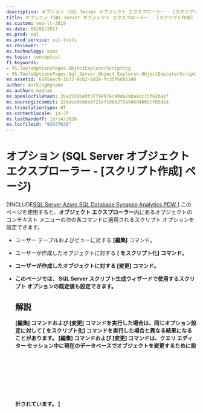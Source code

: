 ```yaml
---
description: オプション (SQL Server オブジェクト エクスプローラー - [スクリプト作成] ページ)
title: オプション (SQL Server オブジェクト エクスプローラー - [スクリプト作成] ページ)
ms.custom: seo-lt-2019
ms.date: 08/01/2017
ms.prod: sql
ms.prod_service: sql-tools
ms.reviewer: ''
ms.technology: ssms
ms.topic: conceptual
f1_keywords:
- VS.ToolsOptionsPages.ObjectExplorerScripting
- VS.ToolsOptionsPages.Sql_Server_Object_Explorer.ObjectExplorerScripting
ms.assetid: 6105aec9-1b72-4cb2-bd24-fc35f6d95240
author: markingmyname
ms.author: maghan
ms.openlocfilehash: 35a255bb4df3779897ec40da29da9cc15f62ba1f
ms.sourcegitcommit: 22dacedeb6e8721e7cdb6279a946d4002cfb5da3
ms.translationtype: HT
ms.contentlocale: ja-JP
ms.lasthandoff: 10/14/2020
ms.locfileid: "92037630"
---
```

# <a name="options-sql-server-object-explorer---scripting-page"></a>オプション (SQL Server オブジェクト エクスプローラー - [スクリプト作成] ページ)
[!INCLUDE[SQL Server Azure SQL Database Synapse Analytics PDW ](../../includes/applies-to-version/sql-asdb-asdbmi-asa-pdw.md)]
 このページを使用すると、**オブジェクト エクスプローラー**内にあるオブジェクトのコンテキスト メニューの次の各コマンドに適用されるスクリプト オプションを設定できます。  
  
-   ユーザー テーブルおよびビューに対する **[編集]** コマンド。  
  
-   ユーザーが作成したオブジェクトに対する **[<object> をスクリプト化]** コマンド。  
  
-   ユーザーが作成したオブジェクトに対する **[変更]** コマンド。  
  
-   このページでは、 **SQL Server スクリプト生成ウィザード**で使用するスクリプト オプションの既定値も設定できます。  
  
## <a name="remarks"></a>解説  
**[編集]** コマンドおよび **[変更]** コマンドを実行した場合は、同じオプション設定に対して **[<object> をスクリプト化]** コマンドを実行した場合と異なる結果になることがあります。 **[編集]** コマンドおよび **[変更]** コマンドは、クエリ エディター セッション中に現在のデータベースでオブジェクトを変更するために設計されています。 **[<object> をスクリプト化]** コマンドは、後でオブジェクトの作成に使用できるスクリプトを生成するために設計されています。  
  
## <a name="options"></a>オプション  
スクリプト オプションを指定するには、各オプションの右にあるリストから、いずれかの設定を選択します。

> [!NOTE]
> 一覧表示される既定の設定は、**[データベース全体とすべてのデータベース オブジェクトのスクリプトを作成]** オプションにのみ適用されます。**[特定のデータベース オブジェクトの選択]** オプションを使用すると、異なる場合があります。
  
### <a name="general-scripting-options"></a>全般スクリプト作成オプション  
**[各ステートメントを区切る]**  
バッチ区切り記号を使用して、個々の [!INCLUDE[tsql](../../includes/tsql-md.md)] ステートメントを区切ります。 **クエリ エディター**の既定のバッチ区切り記号を変更するには、 **[ツール]**/**[オプション]**/**[クエリ実行]**/**[SQL Server]**/**[全般]**/**[バッチ区切り記号]** の順に選択します。 既定値は False です。 詳細については、「 [GO (Transact-SQL)](../../t-sql/language-elements/sql-server-utilities-statements-go.md)」を参照してください。  
  
**[説明用ヘッダーを含める]**  
スクリプトをオブジェクトごとのセクションに分割し、説明用のコメントを追加します。 既定値は True です。 詳細については、「 [/ *...* / (コメント) (Transact-SQL)](../../t-sql/language-elements/slash-star-comment-transact-sql.md)」を参照してください。  
  
**[Include enabling vardecimal compression]\(vardecimal 圧縮の有効化を含める\)**  
vardecimal ストレージ オプションを含めます。 既定値は False です。 詳細については、「[sp_db_vardecimal_storage_format (Transact-SQL)](../../relational-databases/system-stored-procedures/sp-db-vardecimal-storage-format-transact-sql.md)」を参照してください。  
  
**[変更の追跡のスクリプトを作成]**  
変更の追跡の情報をスクリプトに含めます。  
  
**[フルテキスト カタログのスクリプトを作成]**  
フルテキスト カタログのスクリプトを含めます。 既定値は False です。 詳細については、「 [CREATE FULLTEXT CATALOG (Transact-SQL)](../../t-sql/statements/create-fulltext-catalog-transact-sql.md)」を参照してください。  
  
**[USE のスクリプトを作成] <database>**  
スクリプトに USE &lt;データベース&gt; ステートメントを追加することにより、現在の **オブジェクト エクスプローラー** データベースのコンテキストでデータベース オブジェクトを作成します。 スクリプトが別のデータベースで使用される可能性がある場合は、False を選択して除外します。 既定値は True です。 詳細については、「 [USE (Transact-SQL)](../../t-sql/language-elements/use-transact-sql.md)」を参照してください。  
  
### <a name="object-scripting-options"></a>オブジェクト スクリプト作成オプション  

**[オブジェクトの有無を確認する]** 指定された名前のオブジェクトが削除または変更される前に存在していたこと、または指定された名前のオブジェクトが作成前に存在していないことを確認します。 詳細については、「 [IF...ELSE (Transact-SQL)](../../t-sql/language-elements/if-else-transact-sql.md) 」と「 [EXISTS (Transact-SQL)](../../t-sql/language-elements/exists-transact-sql.md)」を参照してください。

**[依存オブジェクトのスクリプトを生成する]**  
選択したオブジェクトのスクリプトを実行する際に必要な追加オブジェクトのスクリプトを生成します。 既定値は False です。  
  
**[オブジェクト名を修飾するスキーマ]**  
オブジェクト名をオブジェクト スキーマで修飾します。 既定値は False です。 詳細については、「 [データベース スキーマの作成](../../relational-databases/security/authentication-access/create-a-database-schema.md)」を参照してください。  

**[データ圧縮オプションのスクリプトを作成]** データ圧縮オプションをスクリプトに含めます。 既定値は False です。

**[拡張プロパティのスクリプトを作成]**  
オブジェクトに拡張プロパティが含まれている場合、それらの拡張プロパティをスクリプトに追加します。 既定値は False です。 詳細については、「 [sp_addextendedproperty (Transact-SQL)](../../relational-databases/system-stored-procedures/sp-addextendedproperty-transact-sql.md)」を参照してください。  
  
**[所有者のスクリプトを作成]**  
生成されたスクリプトに所有者を含めます。 既定値は False です。  
  
**[権限のスクリプトを作成]**  
データベース オブジェクトに対する権限をスクリプトに含めます。 既定値は True です。 詳細については、「 [アクセス許可](../../relational-databases/security/permissions-database-engine.md)」を参照してください。  
  
### <a name="tableview-options"></a>テーブル/ビュー オプション  
次のオプションは、テーブルまたはビューのスクリプトのみに適用されます。  
  
**[ユーザー定義データ型から基本データ型に変換します]**  
ユーザー定義データ型を元の基本型に変換します。 スクリプトを実行するデータベースに、ソース データベースのユーザー定義データ型が存在しない場合は、True を使用します。 ユーザー定義データ型を保持する場合は、False を使用します。 既定値は False です。 詳細については、「 [CREATE TYPE (Transact-SQL)](../../t-sql/statements/create-type-transact-sql.md)」を参照してください。  
  
**[SET ANSI PADDING コマンドを生成する]**  
各 CREATE TABLE ステートメントの前後に SET ANSI_PADDING ステートメントを追加します。 既定値は True です。 詳細については、「 [SET ANSI_PADDING (Transact-SQL)](../../t-sql/statements/set-ansi-padding-transact-sql.md)」を参照してください。  
  
**[照合順序を含める]**  
列定義に照合順序を含めます。 既定値は True です。 詳細については、「 [Collation and Unicode Support](../../relational-databases/collations/collation-and-unicode-support.md)」を参照してください。  
  
**[IDENTITY プロパティを含める]**  
IDENTITY シードおよび IDENTITY インクリメントの定義を含めます。 既定値は True です。 詳細については、「 [IDENTITY (プロパティ) (Transact-SQL)](../../t-sql/statements/create-table-transact-sql-identity-property.md)」を参照してください。  
  
**[外部キー参照を修飾するスキーマ]**  
FOREIGN KEY 制約のテーブル参照にスキーマ名を追加します。 既定値は True です。  
  
**[バインドされた既定値およびルールのスクリプトを作成]**  
バインド ストアド プロシージャ **sp_bindefault** および **sp_bindrule** の呼び出しを含めます。 既定値は True です。 詳細については、「 [sp_bindefault (Transact-SQL)](../../relational-databases/system-stored-procedures/sp-bindefault-transact-sql.md) 」と「 [sp_bindrule (Transact-SQL)](../../relational-databases/system-stored-procedures/sp-bindrule-transact-sql.md)」を参照してください。  
  
**[CHECK 制約のスクリプトを作成]**  
スクリプトに [CHECK 制約](../../relational-databases/tables/unique-constraints-and-check-constraints.md) を追加します。 既定値は True です。  
  
**[既定のスクリプトを作成]**  
スクリプトに列の既定値を含めます。 既定値は False です。 詳細については、「 [CREATE DEFAULT (Transact-SQL)](../../t-sql/statements/create-default-transact-sql.md)」を参照してください。  
  
**[ファイル グループのスクリプトを作成]**  
テーブル定義で ON 句にファイル グループを指定します。 既定値は False です。 詳細については、「 [CREATE TABLE (Transact-SQL)](../../t-sql/statements/create-table-transact-sql.md)」を参照してください。  
  
**[外部キーのスクリプトを作成]**  
スクリプトに [FOREIGN KEY 制約](../../relational-databases/tables/primary-and-foreign-key-constraints.md) を含めます。 既定値は False です。  
  
**[フルテキスト インデックスのスクリプトを作成]**  
スクリプトにフルテキスト インデックスを含めます。 既定値は False です。 詳細については、「 [CREATE FULLTEXT INDEX (Transact-SQL)](../../t-sql/statements/create-fulltext-index-transact-sql.md)」を参照してください。  
  
**[インデックスのスクリプトを作成]**  
スクリプトにクラスター化、非クラスター化、および XML インデックスを含めます。 既定値は True です。 詳細については、「 [CREATE INDEX (Transact-SQL)](../../t-sql/statements/create-index-transact-sql.md)」を参照してください。  
  
**[パーティション構成のスクリプトを作成]**  
スクリプトにテーブル パーティション分割構成を含めます。 既定値は False です。 詳細については、「 [CREATE PARTITION SCHEME (Transact-SQL)](../../t-sql/statements/create-partition-scheme-transact-sql.md)」を参照してください。  
  
**[主キーのスクリプトを作成]**  
スクリプトに [PRIMARY KEY 制約](../../relational-databases/tables/primary-and-foreign-key-constraints.md) を含めます。 既定値は True です。  
  
**[統計のスクリプトを作成]**  
スクリプトにユーザー定義統計を含めます。 既定値は False です。 詳細については、「 [CREATE STATISTICS (Transact-SQL)](../../t-sql/statements/create-statistics-transact-sql.md)」をご覧ください。  
  
**[トリガーのスクリプトを作成]**  
スクリプトにトリガーを含めます。 既定値は False です。 詳細については、「 [CREATE TRIGGER (Transact-SQL)](../../t-sql/statements/create-trigger-transact-sql.md)」をご覧ください。  
  
**[一意キーのスクリプトを作成]**  
スクリプトに [UNIQUE 制約と CHECK 制約](../../relational-databases/tables/unique-constraints-and-check-constraints.md) を含めます。 既定値は False です。  
  
**[ビュー列のスクリプトを作成]**  
ビュー ヘッダーにビュー列を宣言します。 既定値は False です。 詳細については、「 [CREATE VIEW (Transact-SQL)](../../t-sql/statements/create-view-transact-sql.md)」を参照してください。  
  
**[Include dri system names]\(dri システム名を含める\)**  
宣言参照整合性を適用するために、システムによって生成される制約名を含めます。 既定値は False です。 詳細については、「 [REFERENTIAL_CONSTRAINTS (Transact-SQL)](../../relational-databases/system-information-schema-views/referential-constraints-transact-sql.md)」を参照してください。  
  
### <a name="version-options"></a>バージョン オプション

**[スクリプト設定をソースに一致させる]** ターゲット バージョンが有効な場合、生成されたスクリプトのエンジン エディションとエンジンの種類が、スクリプト化されるオブジェクトのサーバーの値に設定されます。 これにより他のバージョンのオプションが無効化 (無視) されます。 

**[データベース エンジン エディションのスクリプト]** 生成されたスクリプトは、指定した[エンジン エディション](/dotnet/api/microsoft.sqlserver.management.smo.edition)のターゲットになります。

**[データベース エンジンの種類に対応したスクリプト]** 生成されたスクリプトは、指定した[データベース エンジンの種類](/previous-versions/sql/sql-server-2014/ee642509(v=sql.120))のターゲットになります。

**[サーバーのバージョン互換のスクリプト]**  
生成されたスクリプトは、[!INCLUDE[ssNoVersion](../../includes/ssnoversion-md.md)] の指定したバージョンのターゲットになります。 [!INCLUDE[ssCurrent](../../includes/sscurrent-md.md)] の新機能のスクリプトを以前のバージョン用に生成することはできません。 [!INCLUDE[ssCurrent](../../includes/sscurrent-md.md)] 用に作成したスクリプトには、以前のバージョンの [!INCLUDE[ssNoVersion](../../includes/ssnoversion-md.md)]で動作しているサーバーや、以前の [データベース互換性レベルの設定](../../t-sql/statements/alter-database-transact-sql-compatibility-level.md)が適用されているデータベースに対して実行できないものもあります。  

## <a name="see-also"></a>関連項目  
[スクリプトの生成 (SQL Server Management Studio)](../scripting/generate-scripts-sql-server-management-studio.md)  
